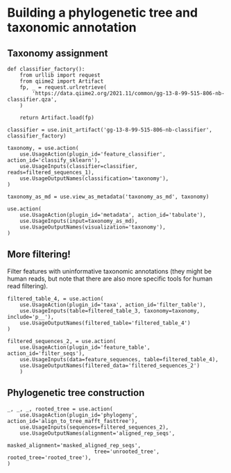 # Building a phylogenetic tree and taxonomic annotation

## Taxonomy assignment

```{usage}
def classifier_factory():
    from urllib import request
    from qiime2 import Artifact
    fp, _ = request.urlretrieve(
        'https://data.qiime2.org/2021.11/common/gg-13-8-99-515-806-nb-classifier.qza',
    )

    return Artifact.load(fp)

classifier = use.init_artifact('gg-13-8-99-515-806-nb-classifier', classifier_factory)
```

```{usage}
taxonomy, = use.action(
    use.UsageAction(plugin_id='feature_classifier', action_id='classify_sklearn'),
    use.UsageInputs(classifier=classifier, reads=filtered_sequences_1),
    use.UsageOutputNames(classification='taxonomy'),
)

taxonomy_as_md = use.view_as_metadata('taxonomy_as_md', taxonomy)

use.action(
    use.UsageAction(plugin_id='metadata', action_id='tabulate'),
    use.UsageInputs(input=taxonomy_as_md),
    use.UsageOutputNames(visualization='taxonomy'),
)
```

## More filtering!

Filter features with uninformative taxonomic annotations (they might be human reads, but note that there are also more specific tools for human read filtering).

```{usage}
filtered_table_4, = use.action(
    use.UsageAction(plugin_id='taxa', action_id='filter_table'),
    use.UsageInputs(table=filtered_table_3, taxonomy=taxonomy, include='p__'),
    use.UsageOutputNames(filtered_table='filtered_table_4')
)

filtered_sequences_2, = use.action(
    use.UsageAction(plugin_id='feature_table', action_id='filter_seqs'),
    use.UsageInputs(data=feature_sequences, table=filtered_table_4),
    use.UsageOutputNames(filtered_data='filtered_sequences_2')
    )
```

## Phylogenetic tree construction

```{usage}
_, _, _, rooted_tree = use.action(
    use.UsageAction(plugin_id='phylogeny', action_id='align_to_tree_mafft_fasttree'),
    use.UsageInputs(sequences=filtered_sequences_2),
    use.UsageOutputNames(alignment='aligned_rep_seqs',
                            masked_alignment='masked_aligned_rep_seqs',
                            tree='unrooted_tree', rooted_tree='rooted_tree'),
)
```
